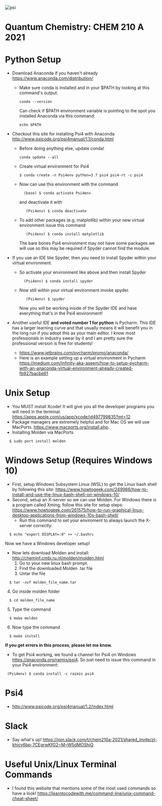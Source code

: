 ![psi](https://github.com/zstreeter/CHEM-210A-2020/blob/master/images/psi.png)

# Quantum Chemistry: CHEM 210 A 2021

# Python Setup

- Download Anaconda if you haven't already
  https://www.anaconda.com/distribution/

  - Make sure conda is installed and in your \$PATH by looking at this command's
    output.

    ```shell
    conda --version
    ```

    Can check if \$PATH environment variable is pointing to the spot you
    installed Anaconda via this command:

    ```shell
    echo $PATH
    ```

- Checkout this site for installing Psi4 with Anaconda
  http://www.psicode.org/psi4manual/1.1/conda.html

  - Before doing anything else, update conda!

    ```shell
    conda update --all
    ```

  - Create virtual environment for Psi4

    ```shell
    $ conda create -n Psi4env python=3.7 psi4 psi4-rt -c psi4
    ```

  * Now can use this environment with the command

    ```shell
      (base) $ conda activate Psi4env
    ```

    and deactivate it with

    ```shell
       (Psi4env) $ conda deactivate
    ```

  - To add other packages (e.g. matplotlib) within your new virtual environment
    issue this command

    ```shell
       (Psi4env) $ conda install matplotlib
    ```

    The bare bones Psi4 environment may not have some packages we will use so
    this may be required if Spyder cannot find the module.

- If you use an IDE like Spyder, then you need to install Spyder within your
  virtual environment.

  - So activate your environment like above and then install Spyder

    ```shell
      (Psi4env) $ conda install spyder
    ```

  - Now still _within_ your virtual environment invoke spyder.

    ```shell
       (Psi4env) $ spyder
    ```

    Now you will be working inside of the Spyder IDE and have everything that's
    in the Psi4 environment!

- Another useful IDE **and voted number 1 for python** is Pycharm. This IDE has
  a larger learning curve and that usually means it will benefit you in the long
  run if you adopt this as your main editor. I know most professionals in
  industry swear by it and I am pretty sure the professional version is free for
  students!
  - https://www.jetbrains.com/pycharm/promo/anaconda/
  - Here is an example setting up a virtual environment in Pycharm
    https://medium.com/infinity-aka-aseem/how-to-setup-pycharm-with-an-anaconda-virtual-environment-already-created-fb927bacbe61

# Unix Setup

- You MUST install Xcode! It will give you all the developer programs you will
  need in the terminal. https://apps.apple.com/us/app/xcode/id497799835?mt=12
- Package managers are extremely helpful and for Mac OS we will use MacPorts.
  https://www.macports.org/install.php.
- Installing Molden via MacPorts

```shell
  $ sudo port install molden
```

# Windows Setup (Requires Windows 10)

- First, setup Windows Subsystem Linux (WSL) to get the Linux bash shell by
  following this site:
  https://www.howtogeek.com/249966/how-to-install-and-use-the-linux-bash-shell-on-windows-10/
- Second, setup an X-server so we can use Molden. For Windows there is a program
  called Xming; follow this site for setup steps:
  https://www.howtogeek.com/261575/how-to-run-graphical-linux-desktop-applications-from-windows-10s-bash-shell/
  - Run this command to set your enviroment to always launch the X-server
    correctly:

```shell
  $ echo "export DISPLAY=:0" >> ~/.bashrc
```

Now we have a Windows developer setup!

- Now lets download Molden and install:
  http://cheminf.cmbi.ru.nl/molden/molden.html
  1. Go to your new linux bash prompt.
  2. Find the downloaded Molden .tar file
  3. Untar the file

```shell
  $ tar -xvf molden_file_name.tar
```

4. Go inside molden folder

```shell
  $ cd molden_file_name
```

5. Type the command

```shell
  $ make molden
```

6. Now type the command

```shell
  $ make install
```

**If you get errors in this process, please let me know.**

- To get Psi4 working, we found a channel for Psi4 on Windows
  https://anaconda.org/raimis/psi4. So just need to issue this command in your
  Psi4 environment:

```shell
 (Psi4env) $ conda install -c raimis psi4
```

# Psi4

- http://www.psicode.org/psi4manual/1.2/index.html

# Slack

- Say what's up!
  https://join.slack.com/t/chem210a-2021/shared_invite/zt-khicv6bp-7CEgrwKfG2~M~W5dMOShiQ

# Useful Unix/Linux Terminal Commands

- I found this website that mentions some of the most used commands so have a
  look! https://learntocodewith.me/command-line/unix-command-cheat-sheet/
